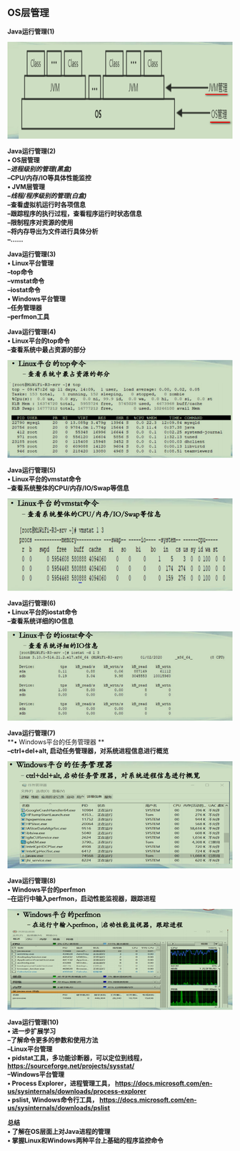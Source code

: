 ## OS层管理

**Java运行管理(1)**

![Java运行管理1](./Java运行管理1.png)



**Java运行管理(2)**  
**• OS层管理**  
**–*进程级别的管理(黑盒)***  
**–CPU/内存/IO等具体性能监控**  
**• JVM层管理**  
**–*线程/程序级别的管理(白盒)***  
**–查看虚拟机运行时各项信息**  
**–跟踪程序的执行过程，查看程序运行时状态信息**  
**–限制程序对资源的使用**  
**–将内存导出为文件进行具体分析**  
**–……**  



**Java运行管理(3)**  
**• Linux平台管理**  
**–top命令**  
**–vmstat命令**  
**–iostat命令**  
**• Windows平台管理**  
**–任务管理器**  
**–perfmon工具**  



**Java运行管理(4)**  
**• Linux平台的top命令**  
**–查看系统中最占资源的部分**  

![Java运行管理4](./Java运行管理4.png)



**Java运行管理(5)**  
**• Linux平台的vmstat命令**  
**–查看系统整体的CPU/内存/IO/Swap等信息**  

![Java运行管理5](./Java运行管理5.png)



**Java运行管理(6)**  
**• Linux平台的iostat命令**  
**–查看系统详细的IO信息**    

![Java运行管理6](./Java运行管理6.png)



**Java运行管理(7)**  
**• Windows平台的任务管理器 **   
**–ctrl+del+alt, 启动任务管理器，对系统进程信息进行概览**    

![Java运行管理(7)](./Java运行管理(7).png)



**Java运行管理(8)**  
**• Windows平台的perfmon**  
**–在运行中输入perfmon，启动性能监视器，跟踪进程**   

![Java运行管理8](./Java运行管理8.png)



**Java运行管理(10)**  
**• 进一步扩展学习**  
**–了解命令更多的参数和使用方法**  
**–Linux平台管理**  
**• pidstat工具，多功能诊断器，可以定位到线程，**  
**https://sourceforge.net/projects/sysstat/**  
**–Windows平台管理**  
**• Process Explorer，进程管理工具， https://docs.microsoft.com/en-us/sysinternals/downloads/process-explorer**  
**• pslist, Windows命令行工具， https://docs.microsoft.com/en-us/sysinternals/downloads/pslist**  



**总结**  
**• 了解在OS层面上对Java进程的管理**  
**• 掌握Linux和Windows两种平台上基础的程序监控命令**  

